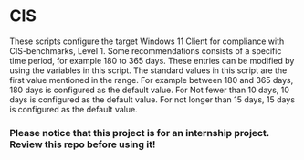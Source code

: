 # CIS
These scripts configure the target Windows 11 Client for compliance with CIS-benchmarks, Level 1.
Some recommendations consists of a specific time period, for example 180 to 365 days. These entries can be modified by using the variables in this script.
The standard values in this script are the first value mentioned in the range. 
For example between 180 and 365 days, 180 days is configured as the default value.
For Not fewer than 10 days, 10 days is configured as the default value.
For not longer than 15 days, 15 days is configured as the default value. 

### Please notice that this project is for an internship project. Review this repo before using it! ###
